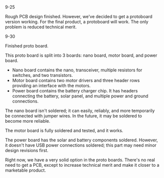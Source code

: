 9-25

Rough PCB design finished. However, we've decided to get a protoboard version working. For the final product, a protoboard will work. The only problem is reduced technical merit. 

9-30 

Finished proto board.

This proto board is split into 3 boards: nano board, motor board, and power board. 
* Nano board contains the nano, transceiver, multiple resistors for switches, and two transistors. 
* Motor board contains two motor drivers and three header rows providing an interface with the motors. 
* Power board contains the battery charger chip. It has headers connecting the battery, solar panel, and multiple power and ground connections. 

The nano board isn't soldered; it can easily, reliably, and more temporarily be connected with jumper wires. In the future, it may be soldered to become more reliable.

The motor board is fully soldered and tested, and it works.

The power board has the solar and battery components soldered. However, it doesn't have USB power connections soldered; this part may need minor design revisions first. 

Right now, we have a very solid option in the proto boards. There's no real need to get a PCB, except to increase technical merit and make it closer to a marketable product. 

